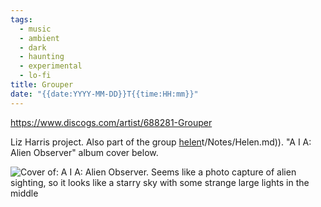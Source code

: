 ```yaml
---
tags:
  - music
  - ambient
  - dark
  - haunting
  - experimental
  - lo-fi
title: Grouper
date: "{{date:YYYY-MM-DD}}T{{time:HH:mm}}"
---
```


https://www.discogs.com/artist/688281-Grouper

Liz Harris project. Also part of the group [helen](content/Notes/helen.md)t/Notes/Helen.md)). "A I A: Alien Observer" album cover below.

![Cover of: A I A: Alien Observer. Seems like a photo capture of alien sighting, so it looks like a starry sky with some strange large lights in the middle](Grouper-1697192484691.jpeg)

